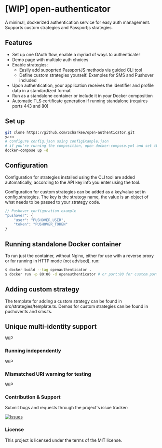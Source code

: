 # [WIP] open-authenticator

A minimal, dockerized authentication service for easy auth management. Supports custom strategies and Passportjs strategies.

## Features

- Set up one OAuth flow, enable a myriad of ways to authenticate!
- Demo page with multiple auth choices
- Enable strategies:
  - Easily add supoprted PassportJS methods via guided CLI tool
  - Define custom strategies yourself. Examples for SMS and Pushover included
- Upon authentication, your application receives the identifier and profile data in a standardized format
- Run as a standalone container or include it in your Docker composition
- Automatic TLS certificate generation if running standalone (requires ports 443 and 80)

## Set up

```bash
git clone https://github.com/Scharkee/open-authenticator.git
yarn
# configure config.json using configExample.json
# if you're running the composition, open docker-compose.yml and set the DOMAIN and CERTBOT_EMAIL variables
docker-compose up -d
```

## Configuration

Configuration for strategies installed using the CLI tool are added automatically, according to the API key info you enter using the tool.

Configuration for custom strategies can be added as a key/value set in config.strategies. The key is the strategy name, the value is an object of what needs to be passed to your strategy code.

```javascript
// Pushover configuration example
"pushover": {
    "user": "PUSHOVER_USER",
    "token": "PUSHOVER_TOKEN"
}
```

## Running standalone Docker container

To run just the container, without Nginx, either for use with a reverse proxy or for running in HTTP mode (not advised), run:

```bash
$ docker build --tag openauthenticator .
$ docker run -p 80:80 -d openauthenticator # or port:80 for custom port
```

## Adding custom strategy

The template for adding a custom strategy can be found in src/strategies/template.ts.
Demos for custom strategies can be found in pushover.ts and sms.ts.

## Unique multi-identity support

WIP

### Running independently

WIP

### Mismatched URI warning for testing

WIP

### Contribution & Support

Submit bugs and requests through the project's issue tracker:

[![Issues](http://img.shields.io/github/issues/Scharkee/netcore-postgres-oauth-boiler.svg)](https://github.com/Scharkee/netcore-postgres-oauth-boiler/issues)

### License

This project is licensed under the terms of the MIT license.
